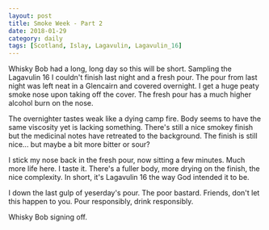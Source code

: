 ```yaml
---
layout: post
title: Smoke Week - Part 2
date: 2018-01-29
category: daily
tags: [Scotland, Islay, Lagavulin, Lagavulin_16]
---
```


Whisky Bob had a long, long day so this will be short. Sampling the Lagavulin 16 I couldn't finish last night and a fresh pour. The pour from last night was left neat in a Glencairn and covered overnight. I get a huge peaty smoke nose upon taking off the cover. The fresh pour has a much higher alcohol burn on the nose.

The overnighter tastes weak like a dying camp fire. Body seems to have the same viscosity yet is lacking something. There's still a nice smokey finish but the medicinal notes have retreated to the background. The finish is still nice... but maybe a bit more bitter or sour?

I stick my nose back in the fresh pour, now sitting a few minutes. Much more life here. I taste it. There's a fuller body, more drying on the finish, the nice complexity. In short, it's Lagavulin 16 the way God intended it to be.

I down the last gulp of yeserday's pour. The poor bastard. Friends, don't let this happen to you. Pour responsibly, drink responsibly.

Whisky Bob signing off.
